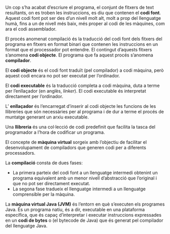 Un cop s’ha acabat d’escriure el programa, el conjunt de fitxers de text
resultants, on es troben les instruccions, es diu que contenen el **codi font**.
Aquest codi font pot ser des d’un nivell molt alt, molt a prop del llenguatge
humà, fins a un de nivell més baix, més proper al codi de les màquines, com
ara el codi assemblador.

El procés anomenat compilació és la traducció del codi font dels fitxers del
programa en fitxers en format binari que contenen les instruccions en un format
que el processador pot entendre. El contingut d’aquests fitxers s’anomena **codi
objecte**. El programa que fa aquest procés s’anomena **compilador**.

El **codi objecte** és el codi font traduït (pel compilador) a codi màquina, però
aquest codi encara no pot ser executat per l’ordinador.

El **codi executable** és la traducció completa a codi màquina, duta a terme per
l’enllaçador (en anglès, _linker_). El codi executable és interpretat directament
per l’ordinador.

L’ **enllaçador** és l’encarregat d’inserir al codi objecte les funcions de les llibreries
que són necessàries per al programa i de dur a terme el procés de muntatge
generant un arxiu executable.

Una **llibreria** és una col·lecció de codi predefinit que facilita la tasca del programador
a l’hora de codificar un programa.

El concepte de **màquina virtual** sorgeix amb l’objectiu de facilitar el desenvolupament
de compiladors que generen codi per a diferents processadors.

La **compilació** consta de dues fases:
* La primera parteix del codi font a un llenguatge intermedi obtenint un
programa equivalent amb un menor nivell d’abstracció que l’original i que
no pot ser directament executat.
* La segona fase tradueix el llenguatge intermedi a un llenguatge comprensible
per la màquina.

La **màquina virtual Java (JVM)** és l’entorn en què s’executen els programes Java.
És un programa natiu, és a dir, executable en una plataforma específica, que és
capaç d’interpretar i executar instruccions expressades en un **codi de bytes** o (el
bytecode de Java) que és generat pel compilador del llenguatge Java.
